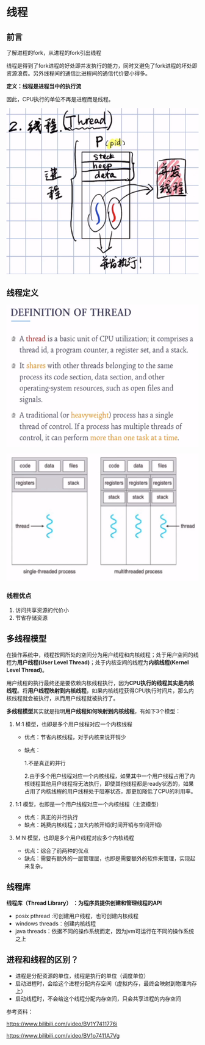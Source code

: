 # 线程

## 前言

了解进程的fork，从进程的fork引出线程

线程是得到了fork进程的好处即并发执行的能力，同时又避免了fork进程的坏处即资源浪费。另外线程间的通信比进程间的通信代价要小得多。

**定义：线程是进程当中的执行流**

因此，CPU执行的单位不再是进程而是线程。

![](./image/线程.png)



## 线程定义

![](./image/线程定义.png)

![](./image/线程内存图.png)

### 线程优点

1. 访问共享资源的代价小
2. 节省存储资源

## 多线程模型

在操作系统中，线程按照所处的空间分为用户线程和内核线程；处于用户空间的线程为**用户线程(User Level Thread)**；处于内核空间的线程为**内核线程(Kernel Level Thread)**。

用户线程的执行最终还是要依赖内核线程执行，因为**CPU执行的线程其实是内核线程**。将**用户线程映射到内核线程**，如果内核线程获得CPU执行时间片，那么内核线程就会被执行，从而用户线程就被执行了。

**多线程模型**其实就是指明**用户线程如何映射到内核线程**，有如下3个模型：

1. M:1 模型，也即是多个用户线程对应一个内核线程

   * 优点：节省内核线程，对于内核来说开销少

   * 缺点：

     1.不是真正的并行

     2.由于多个用户线程对应一个内核线程，如果其中一个用户线程占用了内核线程其他用户线程将无法执行，即使其他线程都是ready状态的，如果占用了内核线程的用户线程处于阻塞状态，那更加降低了CPU的利用率。

2. 1:1  模型，也即是一个用户线程对应一个内核线程（主流模型）
   * 优点：真正的并行执行
   * 缺点：耗费内核线程；加大内核开销(时间开销与空间开销)

3. M:N  模型，也即是多个用户线程对应多个内核线程
   * 优点：综合了前两种的优点
   * 缺点：需要有额外的一层管理层，也即是需要额外的软件来管理，实现起来复杂。

## 线程库

**线程库（Thread Library） ：为程序员提供创建和管理线程的API**

* posix pthread :可创建用户线程，也可创建内核线程
* windows threads：创建内核线程
* java threads：依据不同的操作系统而定，因为jvm可运行在不同的操作系统之上



## 进程和线程的区别？

* 进程是分配资源的单位，线程是执行的单位（调度单位）
* 启动进程时，会给这个进程分配内存空间（虚拟内存，最终会映射到物理内存上）
* 启动线程时，不会给这个线程分配内存空间，只会共享进程的内存空间

参考资料：

https://www.bilibili.com/video/BV1Y7411776i

https://www.bilibili.com/video/BV1o7411A7Vg